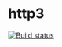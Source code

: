 # http3
[![Build status](https://ci.appveyor.com/api/projects/status/lsk09h5om8qdpmid?svg=true)](https://ci.appveyor.com/project/Tigerminde/http3)
